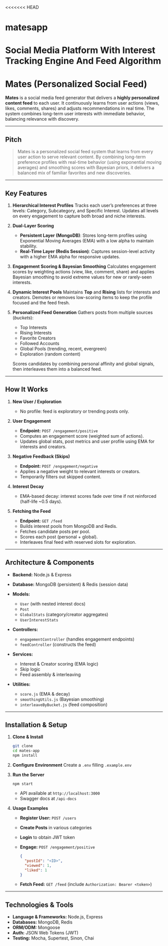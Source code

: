 <<<<<<< HEAD

# matesapp

# Social Media Platform With Interest Tracking Engine And Feed Algorithm

# Mates (Personalized Social Feed)

**Mates** is a social media feed generator that delivers a **highly personalized content feed** to each user. It continuously learns from user actions (views, likes, comments, shares) and adjusts recommendations in real time. The system combines long-term user interests with immediate behavior, balancing relevance with discovery.

---

## Pitch

> Mates is a personalized social feed system that learns from every user action to serve relevant content. By combining long-term preference profiles with real-time behavior (using exponential moving averages) and smoothing scores with Bayesian priors, it delivers a balanced mix of familiar favorites and new discoveries.

---

## Key Features

1. **Hierarchical Interest Profiles**
   Tracks each user’s preferences at three levels: Category, Subcategory, and Specific Interest. Updates all levels on every engagement to capture both broad and niche interests.

2. **Dual-Layer Scoring**

   - **Persistent Layer (MongoDB)**: Stores long-term profiles using Exponential Moving Averages (EMA) with a low alpha to maintain stability.
   - **Real-Time Layer (Redis Session)**: Captures session-level activity with a higher EMA alpha for responsive updates.

3. **Engagement Scoring & Bayesian Smoothing**
   Calculates engagement scores by weighting actions (view, like, comment, share) and applies Bayesian smoothing to avoid extreme values for new or rarely-seen interests.

4. **Dynamic Interest Pools**
   Maintains **Top** and **Rising** lists for interests and creators. Demotes or removes low-scoring items to keep the profile focused and the feed fresh.

5. **Personalized Feed Generation**
   Gathers posts from multiple sources (_buckets_):

   - Top Interests
   - Rising Interests
   - Favorite Creators
   - Followed Accounts
   - Global Pools (trending, recent, evergreen)
   - Exploration (random content)

   Scores candidates by combining personal affinity and global signals, then interleaves them into a balanced feed.

---

## How It Works

1. **New User / Exploration**

   - No profile: feed is exploratory or trending posts only.

2. **User Engagement**

   - **Endpoint:** `POST /engagement/positive`
   - Computes an engagement score (weighted sum of actions).
   - Updates global stats, post metrics and user profile using EMA for interests and creators.

3. **Negative Feedback (Skips)**

   - **Endpoint:** `POST /engagement/negative`
   - Applies a negative weight to relevant interests or creators.
   - Temporarily filters out skipped content.

4. **Interest Decay**

   - EMA-based decay: interest scores fade over time if not reinforced (half-life \~0.5 days).

5. **Fetching the Feed**

   - **Endpoint:** `GET /feed`
   - Builds interest pools from MongoDB and Redis.
   - Fetches candidate posts per pool.
   - Scores each post (personal + global).
   - Interleaves final feed with reserved slots for exploration.

---

## Architecture & Components

- **Backend:** Node.js & Express
- **Database:** MongoDB (persistent) & Redis (session data)
- **Models:**

  - `User` (with nested interest docs)
  - `Post`
  - `GlobalStats` (category/creator aggregates)
  - `UserInterestStats`

- **Controllers:**

  - `engagementController` (handles engagement endpoints)
  - `feedController` (constructs the feed)

- **Services:**

  - Interest & Creator scoring (EMA logic)
  - Skip logic
  - Feed assembly & interleaving

- **Utilities:**

  - `score.js` (EMA & decay)
  - `smoothingUtils.js` (Bayesian smoothing)
  - `interleaveByBucket.js` (feed composition)

---

## Installation & Setup

1. **Clone & Install**

   ```bash
   git clone
   cd mates-app
   npm install
   ```

2. **Configure Environment**
   Create a `.env` filling `.example.env`

3. **Run the Server**

   ```
   npm start
   ```

   - API available at `http://localhost:3000`
   - Swagger docs at `/api-docs`

4. **Usage Examples**

   - **Register User:** `POST /users`
   - **Create Posts** in various categories
   - **Login** to obtain JWT token
   - **Engage:** `POST /engagement/positive`

     ```json
     {
       "postId": "<ID>",
       "viewed": 1,
       "liked": 1
     }
     ```

   - **Fetch Feed:** `GET /feed` (include `Authorization: Bearer <token>`)

---

## Technologies & Tools

- **Language & Frameworks:** Node.js, Express
- **Databases:** MongoDB, Redis
- **ORM/ODM:** Mongoose
- **Auth:** JSON Web Tokens (JWT)
- **Testing:** Mocha, Supertest, Sinon, Chai
